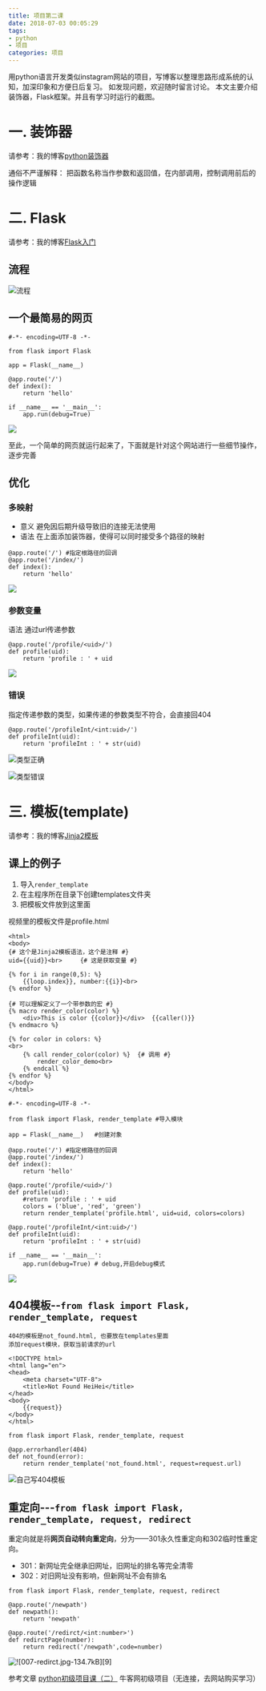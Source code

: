 ```yaml
---
title: 项目第二课
date: 2018-07-03 00:05:29
tags:
- python
- 项目
categories: 项目
---
```

用python语言开发类似instagram网站的项目，写博客以整理思路形成系统的认知，加深印象和方便日后复习。
如发现问题，欢迎随时留言讨论。
本文主要介绍 装饰器，Flask框架。并且有学习时运行的截图。

<!-- more -->

# 一. 装饰器

请参考：我的博客[python装饰器](https://www.jianshu.com/p/18239508fe4c) 

通俗不严谨解释：
把函数名称当作参数和返回值，在内部调用，控制调用前后的操作逻辑


# 二. Flask

请参考：我的博客[Flask入门](https://www.jianshu.com/p/f314abea0f3c) 

## 流程

![流程](http://p7vxw6hv7.bkt.clouddn.com/18-6-27/12426781.jpg)

## 一个最简易的网页

```
#-*- encoding=UTF-8 -*-

from flask import Flask 

app = Flask(__name__)    

@app.route('/')   
def index():
    return 'hello'

if __name__ == '__main__':
    app.run(debug=True)   
```

![](http://p7vxw6hv7.bkt.clouddn.com/18-6-27/36003819.jpg)

至此，一个简单的网页就运行起来了，下面就是针对这个网站进行一些细节操作，逐步完善

## 优化

### 多映射
- 意义
避免因后期升级导致旧的连接无法使用
- 语法
在上面添加装饰器，使得可以同时接受多个路径的映射

```
@app.route('/') #指定根路径的回调
@app.route('/index/')
def index():
    return 'hello'
```

![](http://p7vxw6hv7.bkt.clouddn.com/18-6-27/15514573.jpg)

### 参数变量

语法
通过url传递参数

```
@app.route('/profile/<uid>/')
def profile(uid):
    return 'profile : ' + uid
```
![](http://p7vxw6hv7.bkt.clouddn.com/18-6-27/26716533.jpg)


### 错误
指定传递参数的类型，如果传递的参数类型不符合，会直接回404 

```
@app.route('/profileInt/<int:uid>/')
def profileInt(uid):
    return 'profileInt : ' + str(uid)
```

![类型正确](http://p7vxw6hv7.bkt.clouddn.com/18-6-28/86768399.jpg)

![类型错误](http://p7vxw6hv7.bkt.clouddn.com/18-6-28/80544928.jpg)

# 三. 模板(template)
请参考：我的博客[Jinja2模板](https://www.jianshu.com/p/a1103d3eeb0c) 

## 课上的例子
1. 导入`render_template`
2. 在主程序所在目录下创建templates文件夹
3. 把模板文件放到这里面

视频里的模板文件是profile.html

```
<html>
<body>
{# 这个是Jinja2模板语法，这个是注释 #}
uid={{uid}}<br>     {# 这是获取变量 #}

{% for i in range(0,5): %}
    {{loop.index}}, number:{{i}}<br>
{% endfor %}

{# 可以理解定义了一个带参数的宏 #}
{% macro render_color(color) %}
    <div>This is color {{color}}</div>  {{caller()}}
{% endmacro %}

{% for color in colors: %}
<br>
    {% call render_color(color) %}  {# 调用 #}
        render_color_demo<br>
    {% endcall %}
{% endfor %}
</body>
</html>
```

```
#-*- encoding=UTF-8 -*-

from flask import Flask, render_template #导入模块

app = Flask(__name__)   #创建对象

@app.route('/') #指定根路径的回调
@app.route('/index/')
def index():
    return 'hello'

@app.route('/profile/<uid>/')
def profile(uid):
    #return 'profile : ' + uid
    colors = ('blue', 'red', 'green')
    return render_template('profile.html', uid=uid, colors=colors)

@app.route('/profileInt/<int:uid>/')
def profileInt(uid):
    return 'profileInt : ' + str(uid)

if __name__ == '__main__':
    app.run(debug=True) # debug,开启debug模式
```
![](http://p7vxw6hv7.bkt.clouddn.com/18-6-30/79559274.jpg)

## 404模板--`from flask import Flask, render_template, request`

```
404的模板是not_found.html, 也要放在templates里面
添加request模块，获取当前请求的url

```

```
<!DOCTYPE html>
<html lang="en">
<head>
    <meta charset="UTF-8">
    <title>Not Found HeiHei</title>
</head>
<body>
    {{request}}
</body>
</html>
```

```
from flask import Flask, render_template, request

@app.errorhandler(404)
def not_found(error):
    return render_template('not_found.html', request=request.url)
```

![自己写404模板](http://p7vxw6hv7.bkt.clouddn.com/18-6-30/38073641.jpg)

## 重定向---`from flask import Flask, render_template, request, redirect `

重定向就是将**网页自动转向重定向**，分为——301永久性重定向和302临时性重定向。
- 301：新网址完全继承旧网址，旧网址的排名等完全清零
- 302：对旧网址没有影响，但新网址不会有排名

```
from flask import Flask, render_template, request, redirect 

@app.route('/newpath')
def newpath():
    return 'newpath'

@app.route('/redirct/<int:number>')
def redirctPage(number):
    return redirect('/newpath',code=number)
```

![![007-redirct.jpg-134.7kB][9]](http://upload-images.jianshu.io/upload_images/11861611-9bb055092def7bc7?imageMogr2/auto-orient/strip%7CimageView2/2/w/1240)


参考文章
[python初级项目课（二）](https://blog.csdn.net/a312024054/article/details/51960551)
牛客网初级项目（无连接，去网站购买学习）